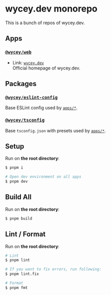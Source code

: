 # wycey.dev monorepo

This is a bunch of repos of wycey.dev.

## Apps

### [`@wycey/web`](apps/web)

- Link: [`wycey.dev`](https://wycey.dev)  
  Official homepage of wycey.dev.

## Packages

### [`@wycey/eslint-config`](packages/eslint-config)

Base ESLint config used by [`apps/*`](apps).

### [`@wycey/tsconfig`](packages/tsconfig)

Base `tsconfig.json` with presets used by [`apps/*`](apps).

## Setup

Run on **the root directory**:

```bash
$ pnpm i

# Open dev environment on all apps
$ pnpm dev
```

## Build All

Run on **the root directory**:

```bash
$ pnpm build
```

## Lint / Format

Run on **the root directory**:

```bash
# Lint
$ pnpm lint

# If you want to fix errors, run following:
$ pnpm lint.fix

# Format
$ pnpm fmt
```
